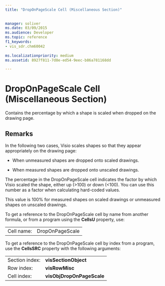 ```yaml
---
title: "DropOnPageScale Cell (Miscellaneous Section)"
 
 
manager: soliver
ms.date: 03/09/2015
ms.audience: Developer
ms.topic: reference
f1_keywords:
- vis_sdr.chm60042
 
ms.localizationpriority: medium
ms.assetid: 8927f811-7d8e-ed54-9eec-b86a781168dd

---
```


# DropOnPageScale Cell (Miscellaneous Section)

Contains the percentage by which a shape is scaled when dropped on the drawing page.
  
## Remarks

In the following two cases, Visio scales shapes so that they appear appropriately on the drawing page:
  
- When unmeasured shapes are dropped onto scaled drawings.
    
- When measured shapes are dropped onto unscaled drawings.
    
The percentage in the DropOnPageScale cell indicates the factor by which Visio scaled the shape, either up (\>100) or down (\<100). You can use this number as a factor when calculating hard-coded values. 
  
This value is 100% for measured shapes on scaled drawings or unmeasured shapes on unscaled drawings. 
  
To get a reference to the DropOnPageScale cell by name from another formula, or from a program using the **CellsU** property, use: 
  
|||
|:-----|:-----|
| Cell name:  <br/> | DropOnPageScale  <br/> |
   
To get a reference to the DropOnPageScale cell by index from a program, use the **CellsSRC** property with the following arguments: 
  
|||
|:-----|:-----|
| Section index:  <br/> |**visSectionObject** <br/> |
| Row index:  <br/> |**visRowMisc** <br/> |
| Cell index:  <br/> |**visObjDropOnPageScale** <br/> |
   

